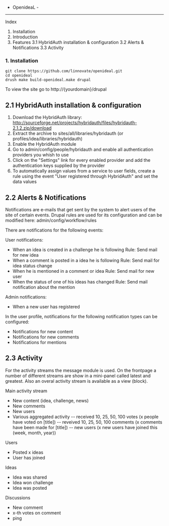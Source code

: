  - OpenideaL -
--------------------------------------------------------------------------------

Index
1. Installation
2. Introduction
3. Features
3.1 HybridAuth installation & configuration
3.2 Alerts & Notifications
3.3 Activity

### 1. Installation

```
git clone https://github.com/linnovate/openideal.git
cd openideal
drush make build-openideal.make drupal
```
To view the site go to http://{yourdomain}/drupal

2.1 HybridAuth installation & configuration
--------------------------------------------------------------------------------

1. Download the HybridAuth library:
http://sourceforge.net/projects/hybridauth/files/hybridauth-2.1.2.zip/download
2. Extract the archive to sites/all/libraries/hybridauth
(or profiles/idea/libraries/hybridauth)
3. Enable the HybridAuth module
4. Go to admin/config/people/hybridauth and enable all authentication providers
you whish to use
5. Click on the "Settings" link for every enabled provider and add the
authentication keys supplied by the provider
6. To automatically assign values from a service to user fields, create a rule
using the event "User registered through HybridAuth" and set the data values

2.2 Alerts & Notifications
--------------------------------------------------------------------------------

Notifications are e-mails that get sent by the system to alert users of the site
of certain events.
Drupal rules are used for its configuration and can be modified here:
admin/config/workflow/rules

There are notifications for the following events:

User notifications:
- When an idea is created in a challenge he is following
  Rule: Send mail for new idea
- When a comment is posted in a idea he is following
  Rule: Send mail for idea status change
- When he is mentioned in a comment or idea
  Rule: Send mail for new user
- When the status of one of his ideas has changed
  Rule: Send mail notification about the mention

Admin notifications:
- When a new user has registered

In the user profile, notifications for the following notification types can be
configured:

- Notifications for new content
- Notifications for new comments
- Notifications for mentions


2.3 Activity
--------------------------------------------------------------------------------
For the activity streams the message module is used. On the frontpage a number 
of different streams are show in a mini-panel called latest and greatest. Also 
an overal activity stream is available as a view (block).

Main activity stream
- New content (idea, challenge, news)
- New comments
- New users
- Various aggregated activity
-- received 10, 25, 50, 100 votes (x people have voted on [title])
-- reveived 10, 25, 50, 100 comments (x comments have been made for [title])
-- new users (x new users have joined this (week, month, year))

Users
- Posted x ideas
- User has joined

Ideas
- Idea was shared
- Idea won challenge
- Idea was posted

Discussions
- New comment
- x-th votes on comment
- ping
